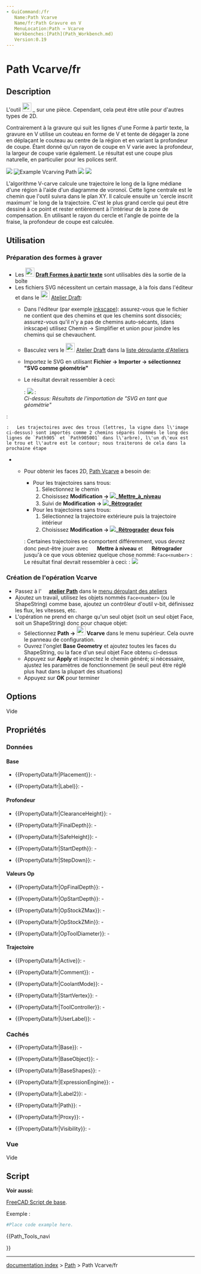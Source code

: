 ```yaml
---
- GuiCommand:/fr
   Name:Path Vcarve
   Name/fr:Path Gravure en V
   MenuLocation:Path → Vcarve
   Workbenches:[Path](Path_Workbench.md)
   Version:0.19
---
```


# Path Vcarve/fr

## Description

L\'outil <img alt="" src=images/Path_Vcarve.svg  style="width:24px;"> _ sur une pièce. Cependant, cela peut être utile pour d\'autres types de 2D.

Contrairement à la gravure qui suit les lignes d\'une Forme à partir texte, la gravure en V utilise un couteau en forme de V et tente de dégager la zone en déplaçant le couteau au centre de la région et en variant la profondeur de coupe. Étant donné qu\'un rayon de coupe en V varie avec la profondeur, la largeur de coupe varie également. Le résultat est une coupe plus naturelle, en particulier pour les polices serif.

![](images/Engravepath.png ) ![Example Vcarving Path](images/Vcarvepath.png ) ![](images/Vcarved.png ) ![](images/Scrolltest.png )

L\'algorithme V-carve calcule une trajectoire le long de la ligne médiane d\'une région à l\'aide d\'un diagramme de voronoï. Cette ligne centrale est le chemin que l\'outil suivra dans le plan XY. Il calcule ensuite un \'cercle inscrit maximum\' le long de la trajectoire. C\'est le plus grand cercle qui peut être dessiné à ce point et rester entièrement à l\'intérieur de la zone de compensation. En utilisant le rayon du cercle et l\'angle de pointe de la fraise, la profondeur de coupe est calculée.

## Utilisation

### Préparation des formes à graver 

-   Les **<img src=images/Draft_ShapeString.svg style="width:24px"> [Draft Formes à partir texte](Draft_ShapeString/fr.md)** sont utilisables dès la sortie de la boîte
-   Les fichiers SVG nécessitent un certain massage, à la fois dans l\'éditeur et dans le <img alt="" src=images/_Workbench_Draft.svg  style="width:24px;"> [Atelier Draft](Draft_Workbench/fr.md):
    -   Dans l\'éditeur (par exemple [inkscape](https://www.inkscape.org)): assurez-vous que le fichier ne contient que des chemins et que les chemins sont dissociés; assurez-vous qu\'il n\'y a pas de chemins auto-sécants, (dans inkscape) utilisez Chemin → Simplifier et union pour joindre les chemins qui se chevauchent.
    -   Basculez vers le <img alt="" src=images/Workbench_Draft.svg  style="width:24px;"> [Atelier Draft](Draft_Workbench/fr.md) dans la [liste déroulante d\'Ateliers](Std_Workbench/fr.md)
    -   Importez le SVG en utilisant **Fichier → Importer → sélectionnez "SVG comme géométrie"**
    -   Le résultat devrait ressembler à ceci:

        :   ![](images/Svgimport.png )
        :   
            *Ci-dessus: Résultats de l'importation de "SVG en tant que géométrie"*
            

:   

    :   Les trajectoires avec des trous (lettres, la vigne dans l\'image ci-dessus) sont importés comme 2 chemins séparés (nommés le long des lignes de `Path905` et `Path905001` dans l\'arbre), l\'un d\'eux est le trou et l\'autre est le contour; nous traiterons de cela dans la prochaine étape

-   -   Pour obtenir les faces 2D, [Path Vcarve](Path_Vcarve/fr.md) a besoin de:
        -   Pour les trajectoires sans trous:
            1.  Sélectionnez le chemin
            2.  Choisissez **Modification → ![](images/)_[Mettre_à_niveau](Draft_Upgrade/fr.md)**
            3.  Suivi de **Modification → ![](images/)_[Rétrograder](Draft_Downgrade/fr.md)**
        -   Pour les trajectoires sans trous:
            1.  Sélectionnez la trajectoire extérieure puis la trajectoire intérieur
            2.  Choisissez **Modification → ![](images/)_[Rétrograder](Draft_Downgrade/fr.md)** **deux fois**

        :   Certaines trajectoires se comportent différemment, vous devrez donc peut-être jouer avec **<img src="images/Draft_Upgrade.svg" width=16px> Mettre à niveau** et **<img src="images/Draft_Downgrade.svg" width=16px> Rétrograder** jusqu\'à ce que vous obteniez quelque chose nommé: `Face<number>`
        :   Le résultat final devrait ressembler à ceci:
        :   ![](images/Svgfaces.png )

### Création de l\'opération Vcarve 

-   Passez à l\'**<img src=images/Workbench_Path.svg style="width:16px"> [atelier Path](Path_Workbench/fr.md)** dans le [menu déroulant des ateliers](Std_Workbench/fr.md)
-   Ajoutez un travail, utilisez les objets nommés `Face<number>` (ou le ShapeString) comme base, ajoutez un contrôleur d\'outil v-bit, définissez les flux, les vitesses, etc.
-   L\'opération ne prend en charge qu\'un seul objet (soit un seul objet Face, soit un ShapeString) donc pour chaque objet:
    -   Sélectionnez **Path → <img src="images/Path_Vcarve.svg" width=24px> Vcarve** dans le menu supérieur. Cela ouvre le panneau de configuration.
    -   Ouvrez l\'onglet **Base Geometry** et ajoutez toutes les faces du ShapeString, ou la face d\'un seul objet Face obtenu ci-dessus
    -   Appuyez sur **Apply** et inspectez le chemin généré; si nécessaire, ajustez les paramètres de fonctionnement (le seuil peut être réglé plus haut dans la plupart des situations)
    -   Appuyez sur **OK** pour terminer

## Options

Vide

## Propriétés

### Données

#### Base

-    {{PropertyData/fr|Placement}}: -

-    {{PropertyData/fr|Label}}: -

#### Profondeur

-    {{PropertyData/fr|ClearanceHeight}}: -

-    {{PropertyData/fr|FinalDepth}}: -

-    {{PropertyData/fr|SafeHeight}}: -

-    {{PropertyData/fr|StartDepth}}: -

-    {{PropertyData/fr|StepDown}}: -

#### Valeurs Op 

-    {{PropertyData/fr|OpFinalDepth}}: -

-    {{PropertyData/fr|OpStartDepth}}: -

-    {{PropertyData/fr|OpStockZMax}}: -

-    {{PropertyData/fr|OpStockZMin}}: -

-    {{PropertyData/fr|OpToolDiameter}}: -

#### Trajectoire

-    {{PropertyData/fr|Active}}: -

-    {{PropertyData/fr|Comment}}: -

-    {{PropertyData/fr|CoolantMode}}: -

-    {{PropertyData/fr|StartVertex}}: -

-    {{PropertyData/fr|ToolController}}: -

-    {{PropertyData/fr|UserLabel}}: -

### Cachés

-    {{PropertyData/fr|Base}}: -

-    {{PropertyData/fr|BaseObject}}: -

-    {{PropertyData/fr|BaseShapes}}: -

-    {{PropertyData/fr|ExpressionEngine}}: -

-    {{PropertyData/fr|Label2}}: -

-    {{PropertyData/fr|Path}}: -

-    {{PropertyData/fr|Proxy}}: -

-    {{PropertyData/fr|Visibility}}: -

### Vue

Vide

## Script


**Voir aussi:**

[FreeCAD Script de base](FreeCAD_Scripting_Basics/fr.md).

Exemple :


```python
#Place code example here.
```





{{Path_Tools_navi

}}

---
[documentation index](../README.md) > [Path](Path_Workbench.md) > Path Vcarve/fr
